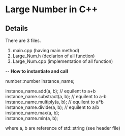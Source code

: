 # Large Number in C++

## Details
There are 3 files.
1. main.cpp  (having main method)
2. Large_Num.h  (declarion of all function)
3. Large_Num.cpp (implementation of all function)

-- <b>How to instantiate and call</b>

number::number instance_name;

instance_name.add(a, b); // equilent to a+b <br>
instance_name.substract(a, b); // equilent to a-b <br>
instance_name.multiply(a, b); // equilent to a*b <br>
instance_name.divide(a, b); // equilent to a/b <br>
instance_name.max(a, b); <br>
instance_name.min(a, b); <br>

where a, b are reference of std::string (see header file)


